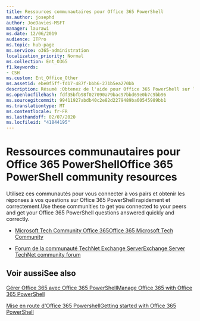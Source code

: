 ```yaml
---
title: Ressources communautaires pour Office 365 PowerShell
ms.author: josephd
author: JoeDavies-MSFT
manager: laurawi
ms.date: 12/06/2019
audience: ITPro
ms.topic: hub-page
ms.service: o365-administration
localization_priority: Normal
ms.collection: Ent_O365
f1.keywords:
- CSH
ms.custom: Ent_Office_Other
ms.assetid: ebe0f5ff-fd17-487f-bbb6-271b5ea270bb
description: Résumé :Obtenez de l'aide pour Office 365 PowerShell sur les sites communautaires ci-dessous.
ms.openlocfilehash: fdf35bfb98f027090a79bac97bbd69e0b7c9bb96
ms.sourcegitcommit: 99411927abdb40c2e82d2279489ba60545989bb1
ms.translationtype: MT
ms.contentlocale: fr-FR
ms.lasthandoff: 02/07/2020
ms.locfileid: "41844195"
---
```

# <a name="office-365-powershell-community-resources"></a><span data-ttu-id="ee8a5-103">Ressources communautaires pour Office 365 PowerShell</span><span class="sxs-lookup"><span data-stu-id="ee8a5-103">Office 365 PowerShell community resources</span></span>

<span data-ttu-id="ee8a5-104">Utilisez ces communautés pour vous connecter à vos pairs et obtenir les réponses à vos questions sur Office 365 PowerShell rapidement et correctement.</span><span class="sxs-lookup"><span data-stu-id="ee8a5-104">Use these communities to get you connected to your peers and get your Office 365 PowerShell questions answered quickly and correctly.</span></span> 
  
- [<span data-ttu-id="ee8a5-105">Microsoft Tech Community Office 365</span><span class="sxs-lookup"><span data-stu-id="ee8a5-105">Office 365 Microsoft Tech Community</span></span>](https://techcommunity.microsoft.com/t5/Office-365/ct-p/Office365)
    
- [<span data-ttu-id="ee8a5-106">Forum de la communauté TechNet Exchange Server</span><span class="sxs-lookup"><span data-stu-id="ee8a5-106">Exchange Server TechNet community forum</span></span>](https://social.technet.microsoft.com/Forums/exchange/home?forum=exchangesvrgeneral)
    
## <a name="see-also"></a><span data-ttu-id="ee8a5-107">Voir aussi</span><span class="sxs-lookup"><span data-stu-id="ee8a5-107">See also</span></span>

[<span data-ttu-id="ee8a5-108">Gérer Office 365 avec Office 365 PowerShell</span><span class="sxs-lookup"><span data-stu-id="ee8a5-108">Manage Office 365 with Office 365 PowerShell</span></span>](manage-office-365-with-office-365-powershell.md)
  
[<span data-ttu-id="ee8a5-109">Mise en route d'Office 365 Powershell</span><span class="sxs-lookup"><span data-stu-id="ee8a5-109">Getting started with Office 365 PowerShell</span></span>](getting-started-with-office-365-powershell.md)

